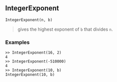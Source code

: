 ## IntegerExponent

```
IntegerExponent(n, b)
```

> gives the highest exponent of `b` that divides `n`.

### Examples

```
>> IntegerExponent(16, 2)
4
>> IntegerExponent(-510000)
4
>> IntegerExponent(10, b)
IntegerExponent(10, b)
```
